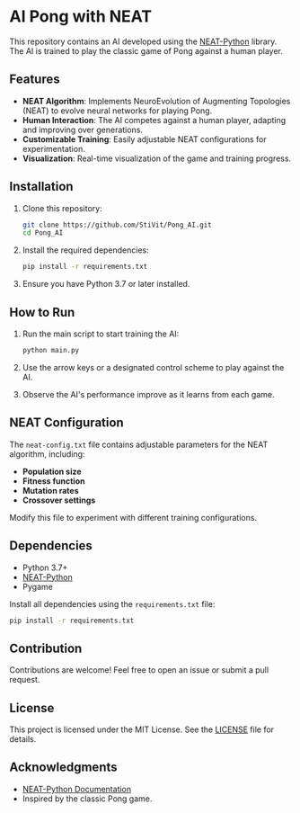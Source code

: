 # AI Pong with NEAT

This repository contains an AI developed using the [NEAT-Python](https://neat-python.readthedocs.io/en/latest/) library. The AI is trained to play the classic game of Pong against a human player.

## Features

- **NEAT Algorithm**: Implements NeuroEvolution of Augmenting Topologies (NEAT) to evolve neural networks for playing Pong.
- **Human Interaction**: The AI competes against a human player, adapting and improving over generations.
- **Customizable Training**: Easily adjustable NEAT configurations for experimentation.
- **Visualization**: Real-time visualization of the game and training progress.

## Installation

1. Clone this repository:
   ```bash
   git clone https://github.com/StiVit/Pong_AI.git
   cd Pong_AI
   ```

2. Install the required dependencies:
   ```bash
   pip install -r requirements.txt
   ```

3. Ensure you have Python 3.7 or later installed.

## How to Run

1. Run the main script to start training the AI:
   ```bash
   python main.py
   ```

2. Use the arrow keys or a designated control scheme to play against the AI.

3. Observe the AI's performance improve as it learns from each game.

## NEAT Configuration

The `neat-config.txt` file contains adjustable parameters for the NEAT algorithm, including:
- **Population size**
- **Fitness function**
- **Mutation rates**
- **Crossover settings**

Modify this file to experiment with different training configurations.

## Dependencies

- Python 3.7+
- [NEAT-Python](https://neat-python.readthedocs.io/en/latest/)
- Pygame

Install all dependencies using the `requirements.txt` file:
```bash
pip install -r requirements.txt
```

## Contribution

Contributions are welcome! Feel free to open an issue or submit a pull request.

## License

This project is licensed under the MIT License. See the [LICENSE](LICENSE) file for details.

## Acknowledgments

- [NEAT-Python Documentation](https://neat-python.readthedocs.io/en/latest/)
- Inspired by the classic Pong game.

